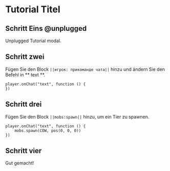 # Tutorial Titel

## Schritt Eins @unplugged

Unplugged Tutorial modal.

## Schritt zwei

Fügen Sie den Block ``||игрок: прикоманде чата||`` hinzu und ändern Sie den Befehl in ** text **.

```blocks
player.onChat("text", function () {
})
```

## Schritt drei

Fügen Sie den Block ``||mobs:spawn||`` hinzu, um ein Tier zu spawnen.

```blocks
player.onChat("text", function () {
    mobs.spawn(COW, pos(0, 0, 0))
})
```

## Schritt vier

Gut gemacht!

